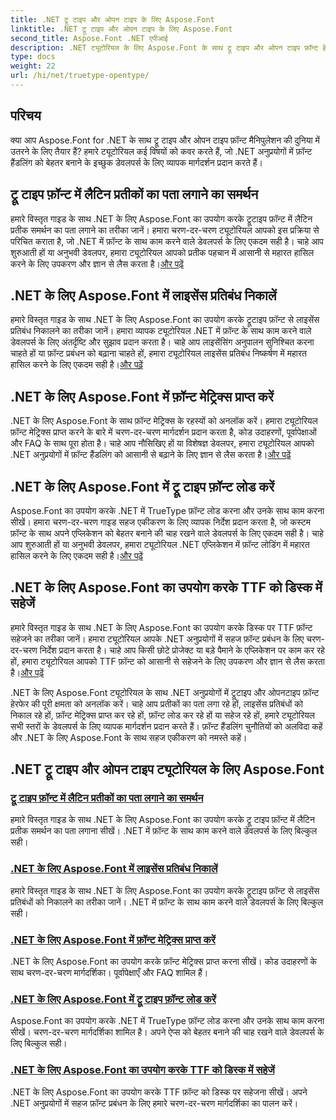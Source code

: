 ```yaml
---
title: .NET ट्रू टाइप और ओपन टाइप के लिए Aspose.Font
linktitle: .NET ट्रू टाइप और ओपन टाइप के लिए Aspose.Font
second_title: Aspose.Font .NET एपीआई
description: .NET ट्यूटोरियल के लिए Aspose.Font के साथ ट्रू टाइप और ओपन टाइप फ़ॉन्ट हेरफेर में महारत हासिल करें। प्रतीकों का पता लगाना, लाइसेंस प्रतिबंधों को निकालना, फ़ॉन्ट लोड करना और सहेजना सीखें।
type: docs
weight: 22
url: /hi/net/truetype-opentype/
---
```


## परिचय

क्या आप Aspose.Font for .NET के साथ ट्रू टाइप और ओपन टाइप फ़ॉन्ट मैनिपुलेशन की दुनिया में उतरने के लिए तैयार हैं? हमारे ट्यूटोरियल कई विषयों को कवर करते हैं, जो .NET अनुप्रयोगों में फ़ॉन्ट हैंडलिंग को बेहतर बनाने के इच्छुक डेवलपर्स के लिए व्यापक मार्गदर्शन प्रदान करते हैं।

## ट्रू टाइप फ़ॉन्ट में लैटिन प्रतीकों का पता लगाने का समर्थन

हमारे विस्तृत गाइड के साथ .NET के लिए Aspose.Font का उपयोग करके ट्रूटाइप फ़ॉन्ट में लैटिन प्रतीक समर्थन का पता लगाने का तरीका जानें। हमारा चरण-दर-चरण ट्यूटोरियल आपको इस प्रक्रिया से परिचित कराता है, जो .NET में फ़ॉन्ट के साथ काम करने वाले डेवलपर्स के लिए एकदम सही है। चाहे आप शुरुआती हों या अनुभवी डेवलपर, हमारा ट्यूटोरियल आपको प्रतीक पहचान में आसानी से महारत हासिल करने के लिए उपकरण और ज्ञान से लैस करता है।[और पढ़ें](./detect-latin-symbols-support-truetype-fonts/)

## .NET के लिए Aspose.Font में लाइसेंस प्रतिबंध निकालें

 हमारे विस्तृत गाइड के साथ .NET के लिए Aspose.Font का उपयोग करके ट्रूटाइप फ़ॉन्ट से लाइसेंस प्रतिबंध निकालने का तरीका जानें। हमारा व्यापक ट्यूटोरियल .NET में फ़ॉन्ट के साथ काम करने वाले डेवलपर्स के लिए अंतर्दृष्टि और सुझाव प्रदान करता है। चाहे आप लाइसेंसिंग अनुपालन सुनिश्चित करना चाहते हों या फ़ॉन्ट प्रबंधन को बढ़ाना चाहते हों, हमारा ट्यूटोरियल लाइसेंस प्रतिबंध निष्कर्षण में महारत हासिल करने के लिए एकदम सही है।[और पढ़ें](./extract-license-restrictions/)

## .NET के लिए Aspose.Font में फ़ॉन्ट मेट्रिक्स प्राप्त करें

.NET के लिए Aspose.Font के साथ फ़ॉन्ट मेट्रिक्स के रहस्यों को अनलॉक करें। हमारा ट्यूटोरियल फ़ॉन्ट मेट्रिक्स प्राप्त करने के बारे में चरण-दर-चरण मार्गदर्शन प्रदान करता है, कोड उदाहरणों, पूर्वापेक्षाओं और FAQ के साथ पूरा होता है। चाहे आप नौसिखिए हों या विशेषज्ञ डेवलपर, हमारा ट्यूटोरियल आपको .NET अनुप्रयोगों में फ़ॉन्ट हैंडलिंग को आसानी से बढ़ाने के लिए ज्ञान से लैस करता है।[और पढ़ें](./get-font-metrics/)

## .NET के लिए Aspose.Font में ट्रू टाइप फ़ॉन्ट लोड करें

 Aspose.Font का उपयोग करके .NET में TrueType फ़ॉन्ट लोड करना और उनके साथ काम करना सीखें। हमारा चरण-दर-चरण गाइड सहज एकीकरण के लिए व्यापक निर्देश प्रदान करता है, जो कस्टम फ़ॉन्ट के साथ अपने एप्लिकेशन को बेहतर बनाने की चाह रखने वाले डेवलपर्स के लिए एकदम सही है। चाहे आप शुरुआती हों या अनुभवी डेवलपर, हमारा ट्यूटोरियल .NET एप्लिकेशन में फ़ॉन्ट लोडिंग में महारत हासिल करने के लिए एकदम सही है।[और पढ़ें](./load-truetype-fonts/)

## .NET के लिए Aspose.Font का उपयोग करके TTF को डिस्क में सहेजें

हमारे विस्तृत गाइड के साथ .NET के लिए Aspose.Font का उपयोग करके डिस्क पर TTF फ़ॉन्ट सहेजने का तरीका जानें। हमारा ट्यूटोरियल आपके .NET अनुप्रयोगों में सहज फ़ॉन्ट प्रबंधन के लिए चरण-दर-चरण निर्देश प्रदान करता है। चाहे आप किसी छोटे प्रोजेक्ट या बड़े पैमाने के एप्लिकेशन पर काम कर रहे हों, हमारा ट्यूटोरियल आपको TTF फ़ॉन्ट को आसानी से सहेजने के लिए उपकरण और ज्ञान से लैस करता है।[और पढ़ें](./save-ttf-to-disc/)

.NET के लिए Aspose.Font ट्यूटोरियल के साथ .NET अनुप्रयोगों में ट्रूटाइप और ओपनटाइप फ़ॉन्ट हेरफेर की पूरी क्षमता को अनलॉक करें। चाहे आप प्रतीकों का पता लगा रहे हों, लाइसेंस प्रतिबंधों को निकाल रहे हों, फ़ॉन्ट मेट्रिक्स प्राप्त कर रहे हों, फ़ॉन्ट लोड कर रहे हों या सहेज रहे हों, हमारे ट्यूटोरियल सभी स्तरों के डेवलपर्स के लिए व्यापक मार्गदर्शन प्रदान करते हैं। फ़ॉन्ट हैंडलिंग चुनौतियों को अलविदा कहें और .NET के लिए Aspose.Font के साथ सहज एकीकरण को नमस्ते कहें। 
## .NET ट्रू टाइप और ओपन टाइप ट्यूटोरियल के लिए Aspose.Font
### [ट्रू टाइप फ़ॉन्ट में लैटिन प्रतीकों का पता लगाने का समर्थन](./detect-latin-symbols-support-truetype-fonts/)
हमारे विस्तृत गाइड के साथ .NET के लिए Aspose.Font का उपयोग करके ट्रू टाइप फ़ॉन्ट में लैटिन प्रतीक समर्थन का पता लगाना सीखें। .NET में फ़ॉन्ट के साथ काम करने वाले डेवलपर्स के लिए बिल्कुल सही।
### [.NET के लिए Aspose.Font में लाइसेंस प्रतिबंध निकालें](./extract-license-restrictions/)
हमारे विस्तृत गाइड के साथ .NET के लिए Aspose.Font का उपयोग करके ट्रूटाइप फ़ॉन्ट से लाइसेंस प्रतिबंधों को निकालने का तरीका जानें। .NET में फ़ॉन्ट के साथ काम करने वाले डेवलपर्स के लिए बिल्कुल सही।
### [.NET के लिए Aspose.Font में फ़ॉन्ट मेट्रिक्स प्राप्त करें](./get-font-metrics/)
.NET के लिए Aspose.Font का उपयोग करके फ़ॉन्ट मेट्रिक्स प्राप्त करना सीखें। कोड उदाहरणों के साथ चरण-दर-चरण मार्गदर्शिका। पूर्वापेक्षाएँ और FAQ शामिल हैं।
### [.NET के लिए Aspose.Font में ट्रू टाइप फ़ॉन्ट लोड करें](./load-truetype-fonts/)
Aspose.Font का उपयोग करके .NET में TrueType फ़ॉन्ट लोड करना और उनके साथ काम करना सीखें। चरण-दर-चरण मार्गदर्शिका शामिल है। अपने ऐप्स को बेहतर बनाने की चाह रखने वाले डेवलपर्स के लिए बिल्कुल सही।
### [.NET के लिए Aspose.Font का उपयोग करके TTF को डिस्क में सहेजें](./save-ttf-to-disc/)
.NET के लिए Aspose.Font का उपयोग करके TTF फ़ॉन्ट को डिस्क पर सहेजना सीखें। अपने .NET अनुप्रयोगों में सहज फ़ॉन्ट प्रबंधन के लिए हमारे चरण-दर-चरण मार्गदर्शिका का पालन करें।
